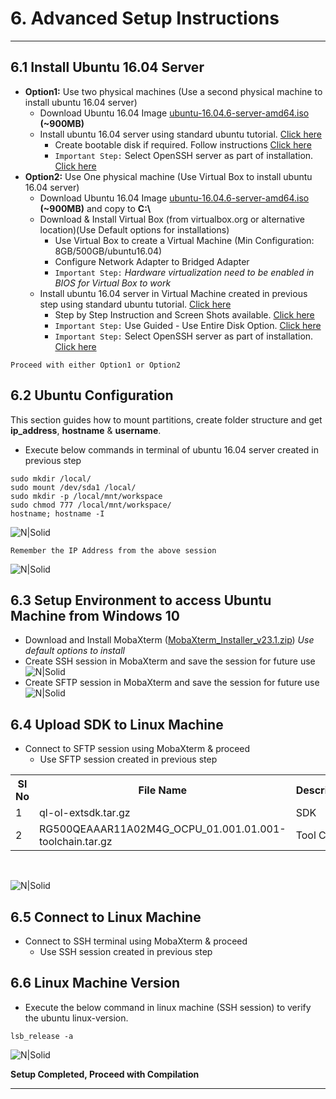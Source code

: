 # 6. Advanced Setup Instructions

------------

## 6.1 Install Ubuntu 16.04 Server 

   - __Option1:__ Use two physical machines (Use a second physical machine to install ubuntu 16.04 server)
       - Download Ubuntu 16.04 Image <a href="http://old-releases.ubuntu.com/releases/16.04.5/ubuntu-16.04.6-server-amd64.iso" target="_blank">ubuntu-16.04.6-server-amd64.iso</a> __(~900MB)__
       - Install ubuntu 16.04 server using standard ubuntu tutorial. <a href="https://ubuntu.com/tutorials/tutorial-install-ubuntu-server-1604" target="_blank">Click here</a>
           - Create bootable disk if required. Follow instructions <a href="https://ubuntu.com/tutorials/tutorial-create-a-usb-stick-on-windows#1-overview" target="_blank">Click here</a>
           - `Important Step:` Select OpenSSH server as part of installation. <a href="https://ubuntu.com/tutorials/tutorial-install-ubuntu-server-1604#10-software-selection" target="_blank">Click here</a>
   - __Option2:__ Use One physical machine (Use Virtual Box to install ubuntu 16.04 server)
       - Download Ubuntu 16.04 Image <a href="http://old-releases.ubuntu.com/releases/16.04.5/ubuntu-16.04.6-server-amd64.iso" target="_blank">ubuntu-16.04.6-server-amd64.iso</a> __(~900MB)__ and copy to __C:&#92;__
       - Download & Install Virtual Box (from virtualbox.org or alternative location)(Use Default options for installations)
           - Use Virtual Box to create a Virtual Machine (Min Configuration: 8GB/500GB/ubuntu16.04)
           - Configure Network Adapter to Bridged Adapter
           - `Important Step:` _Hardware virtualization need to be enabled in BIOS for Virtual Box to work_
       - Install ubuntu 16.04 server in Virtual Machine created in previous step using standard ubuntu tutorial. <a href="https://ubuntu.com/tutorials/tutorial-install-ubuntu-server-1604" target="_blank">Click here</a>
           - Step by Step Instruction and Screen Shots available. <a href="../VM/" target="_blank">Click here</a>
           - `Important Step:` Use Guided - Use Entire Disk Option. <a href="https://ubuntu.com/tutorials/tutorial-install-ubuntu-server-1604#8-storage-configuration" target="_blank">Click here</a>
           - `Important Step:` Select OpenSSH server as part of installation. <a href="https://ubuntu.com/tutorials/tutorial-install-ubuntu-server-1604#10-software-selection" target="_blank">Click here</a>

```warning
Proceed with either Option1 or Option2
```
## 6.2 Ubuntu Configuration

This section guides how to mount partitions, create folder structure and get __ip&#95;address__, __hostname__ & __username__.
   - Execute below commands in terminal of ubuntu 16.04 server created in previous step
```console
sudo mkdir /local/
sudo mount /dev/sda1 /local/
sudo mkdir -p /local/mnt/workspace
sudo chmod 777 /local/mnt/workspace/
hostname; hostname -I
```
![N|Solid](../pics/Common/common-adv-instructions-ubuntu-setup.jpg)

```warning
Remember the IP Address from the above session
```
![N|Solid](../pics/Common/common-adv-instructions-view-host-details.jpg)

## 6.3 Setup Environment to access Ubuntu Machine from Windows 10

   - Download and Install MobaXterm ([MobaXterm&#95;Installer&#95;v23.1.zip](https://download.mobatek.net/2312023031823706/MobaXterm_Installer_v23.1.zip)) _Use default options to install_
   - Create SSH session in MobaXterm and save the session for future use
   ![N|Solid](../pics/RG500Q/rg500q-adv-instructions-setup-ssh.jpg)
   - Create SFTP session in MobaXterm and save the session for future use
   ![N|Solid](../pics/RG500Q/rg500q-adv-instructions-setup-sftp.jpg)

## 6.4 Upload SDK to Linux Machine
  - Connect to SFTP session using MobaXterm & proceed
    - Use SFTP session created in previous step
<table class="pinout" style="width: 100%">
<tr><th style="width:10%">Sl No</th><th style="width:70%">File Name</th><th style="width:20%">Description</th></tr>
<tr><td>1</td><td>ql-ol-extsdk.tar.gz</td><td>SDK</td></tr>
<tr><td>2</td><td> RG500QEAAAR11A02M4G_OCPU_01.001.01.001-toolchain.tar.gz</td><td>Tool Chain</td></tr>
</table><br>

![N|Solid](../pics/RG500Q/rg500q-adv-instructions-sdk-upload.jpg)

## 6.5 Connect to Linux Machine
  - Connect to SSH terminal using MobaXterm & proceed
    - Use SSH session created in previous step

## 6.6 Linux Machine Version

-	Execute the below command in linux machine (SSH session) to verify the ubuntu linux-version.

```console
lsb_release -a
```

![N|Solid](../pics/RG500Q/rg500q-adv-instructions-view-linux-version.jpg)


**Setup Completed, Proceed with Compilation**

------------